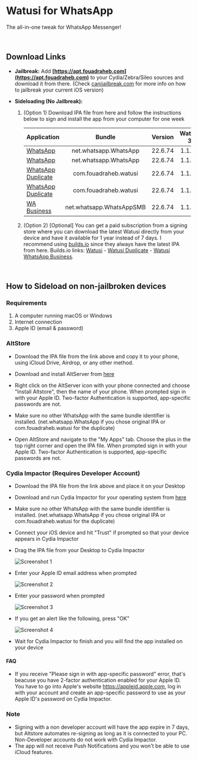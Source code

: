 # Watusi for WhatsApp

The all-in-one tweak for WhatsApp Messenger!

&nbsp;

## Download Links

* **Jailbreak:** Add __[https://apt.fouadraheb.com](https://apt.fouadraheb.com)__ to your Cydia/Zebra/Sileo sources and download it from there. (Check [canijailbreak.com](https://canijailbreak.com/) for more info on how to jailbreak your current iOS version)
* **Sideloading (No Jailbreak):** 

    1. (Option 1) Download IPA file from here and follow the instructions below to sign and install the app from your computer for one week


        | Application | Bundle | Version | Watusi 3 | Stalky |
        | ------------------ |:---------:|:------:|:------:|:------:|
        | [WhatsApp](https://mega.nz/file/ZDBSVCSB#gYRH29kTQMkN0XMIxqQjebDFJjhNI9B575tH_ut-MhU) | net.whatsapp.WhatsApp | 22.6.74 | 1.1.17 | - |
        | [WhatsApp](https://mega.nz/file/gLRCwBTS#16tP3emfHHPRNtlYAAOJvbknYMMmTfWHcPTmX-UwuxA) | net.whatsapp.WhatsApp | 22.6.74 | 1.1.17 | 4.1.14 |
        | [WhatsApp Duplicate](https://mega.nz/file/9epgHKDb#CZ0bWd9hhO4TpLrvtLzKWBNytXnozYtKNyh_rr5HH3U) | com.fouadraheb.watusi | 22.6.74 | 1.1.17 | - |
        | [WhatsApp Duplicate](https://mega.nz/file/NXIFRZSC#XLZM9bSXihhpqB212nbAuhCaLnpHr0k29Tx3zR8rn9w) | com.fouadraheb.watusi | 22.6.74 | 1.1.17 | 4.1.14 |
        | [WA Business](https://mega.nz/file/EP4CiaKL#_2zPuYVpqounMjpiWzErzPx3yWIDPOFVvarK06fq8Kg) | net.whatsapp.WhatsAppSMB | 22.6.74 | 1.1.17 | - |
        
    2. (Option 2) [Optional] You can get a paid subscription from a signing store where you can download the latest Watusi directly from your device and have it available for 1 year instead of 7 days. I recommend using [builds.io](https://builds.io/apps/watusi/?aid=1025553) since they always have the latest IPA from here. Builds.io links: [Watusi](https://builds.io/apps/watusi/?aid=1025553) - [Watusi Duplicate](https://builds.io/apps/duplicatewatusi/?aid=1025553) - [Watusi WhatsApp Business](https://builds.io/apps/whatsappb/?aid=1025553).

&nbsp;

## How to Sideload on non-jailbroken devices

### Requirements

1. A computer running macOS or Windows
2. Internet connection
3. Apple ID (email & password)

### AltStore

* Download the IPA file from the link above and copy it to your phone, using iCloud Drive, Airdrop, or any other method.

* Download and install AltServer from [here](https://altstore.io)

* Right click on the AltServer icon with your phone connected and choose "Install Altstore", then the name of your phone. When prompted sign in with your Apple ID. Two-factor Authentication is supported, app-specific passwords are not.

* Make sure no other WhatsApp with the same bundle identifier is installed. (net.whatsapp.WhatsApp if you chose original IPA or com.fouadraheb.watusi for the duplicate)

* Open AltStore and navigate to the "My Apps" tab. Choose the plus in the top right corner and open the IPA file. When prompted sign in with your Apple ID. Two-factor Authentication is supported, app-specific passwords are not.

### Cydia Impactor (Requires Developer Account)

* Download the IPA file from the link above and place it on your Desktop

* Download and run Cydia Impactor for your operating system from [here](http://www.cydiaimpactor.com)

* Make sure no other WhatsApp with the same bundle identifier is installed. (net.whatsapp.WhatsApp if you chose original IPA or com.fouadraheb.watusi for the duplicate)

* Connect your iOS device and hit "Trust" if prompted so that your device appears in Cydia Impactor

* Drag the IPA file from your Desktop to Cydia Impactor

  
  ![Screenshot 1](https://raw.githubusercontent.com/FouadRaheb/Watusi-for-WhatsApp/master/images/1.png "Screenshot 1")

* Enter your Apple ID email address when prompted 



  ![Screenshot 2](https://raw.githubusercontent.com/FouadRaheb/Watusi-for-WhatsApp/master/images/2.png "Screenshot 2")

* Enter your password when prompted 



  ![Screenshot 3](https://raw.githubusercontent.com/FouadRaheb/Watusi-for-WhatsApp/master/images/3.png "Screenshot 3")

* If you get an alert like the following, press "OK"


  ![Screenshot 4](https://raw.githubusercontent.com/FouadRaheb/Watusi-for-WhatsApp/master/images/4.png "Screenshot 4")

* Wait for Cydia Impactor to finish and you will find the app installed on your device

#### FAQ
* If you receive "Please sign in with app-specific password" error, that's beacuse you have 2-factor authentication enabled for your Apple ID. You have to go into Apple's website https://appleid.apple.com, log in with your account and create an app-specific password to use as your Apple ID's password on Cydia Impactor.

### Note

* Signing with a non developer account will have the app expire in 7 days, but Altstore automates re-signing as long as it is connected to your PC. Non-Developer accounts do not work with Cydia Impactor.
* The app will not receive Push Notifications and you won't be able to use iCloud features.
